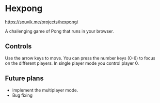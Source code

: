 # Hexpong
https://souvik.me/projects/hexpong/

A challenging game of Pong that runs in your browser.

## Controls
Use the arrow keys to move. You can press the number keys (0-6) to focus on the different players. In single player mode 
you control player 0.

## Future plans
* Implement the multiplayer mode.
* Bug fixing

